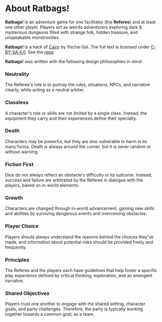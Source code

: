 

# About Ratbags!

**Ratbags!** is an adventure game for one facilitator (the **Referee**) and at least one other player.
Players act as weirdo adventurers exploring dark & mysterious dungeons filled with strange folk, hidden treasure, and unspeakable monstrosities.

**Ratbags!** is a hack of [Cairn](https://cairnrpg.com/) by Yochai Gal. 
The full text is licensed under [C-BY-SA 4.0](https://creativecommons.org/licenses/by-sa/4.0/).
See the [repo](https://github.com/dan-subic/ratbags).

**Ratbags!** was written with the following design philosophies in mind:

### Neutrality  
The Referee's role is to portray the rules, situations, NPCs, and narrative clearly, while acting as a neutral arbiter.

### Classless  
A character's role or skills are not limited by a single class. Instead, the equipment they carry and their experiences define their specialty.

### Death
Characters may be powerful, but they are also vulnerable to harm in its many forms. Death is always around the corner, but it is never random or without warning.

### Fiction First  
Dice do not always reflect an obstacle's difficulty or its outcome. Instead, success and failure are arbitrated by the Referee in dialogue with the players, based on in-world elements.

### Growth  
Characters are changed through in-world advancement, gaining new skills and abilities by surviving dangerous events and overcoming obstacles.

### Player Choice  
Players should always understand the reasons behind the choices they've made, and information about potential risks should be provided freely and frequently.

### Principles  
The Referee and the players each have guidelines that help foster a specific play experience defined by critical thinking, exploration, and an emergent narrative.

### Shared Objectives
Players trust one another to engage with the shared setting, character goals, and party challenges. Therefore, the party is typically working together towards a common goal, as a team.